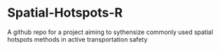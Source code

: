 # Spatial-Hotspots-R

A github repo for a project aiming to sythensize commonly used spatial hotspots methods in active transportation safety
